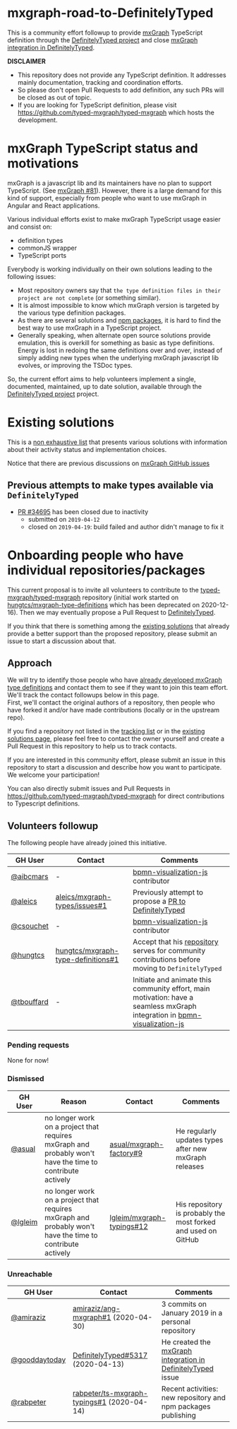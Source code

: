 # mxgraph-road-to-DefinitelyTyped

This is a community effort followup to provide [mxGraph](https://jgraph.github.io/mxgraph/) TypeScript definition through
the [DefinitelyTyped project](https://definitelytyped.org/) and close [mxGraph integration in DefinitelyTyped](https://github.com/DefinitelyTyped/DefinitelyTyped/issues/5317).


**DISCLAIMER**
- This repository does not provide any TypeScript definition. It addresses mainly documentation, tracking
and coordination efforts.
- So please don't open Pull Requests to add definition, any such PRs will be closed as out of topic.
- If you are looking for TypeScript definition, please visit https://github.com/typed-mxgraph/typed-mxgraph which hosts the development.


# mxGraph TypeScript status and motivations

mxGraph is a javascript lib and its maintainers have no plan to support TypeScript. (See
[mxGraph #81](https://github.com/jgraph/mxgraph/issues/81)).
However, there is a large demand for this kind of support, especially from people who want to use mxGraph in Angular and React applications. 

Various individual efforts exist to make mxGraph TypeScript usage easier and consist on:
- definition types
- commonJS wrapper
- TypeScript ports
 
Everybody is working individually on their own solutions leading to the following issues:
- Most repository owners say that `the type definition files in their project are not complete` (or
something similar).
- It is almost impossible to know which mxGraph version is targeted by the various type definition packages.
- As there are several solutions and [npm packages](https://www.npmjs.com/search?q=mxgraph%20typescript), it is hard to
find the best way to use mxGraph in a TypeScript project.
- Generally speaking, when alternate open source solutions provide emulation, this is overkill for something as basic as
type definitions. Energy is lost in redoing the same definitions over and over, instead of simply adding new types when the
underlying mxGraph javascript lib evolves, or improving the TSDoc types.

So, the current effort aims to help volunteers implement a single, documented, maintained, up to date solution, available
through the [DefinitelyTyped project](https://definitelytyped.org/) project.


<!--
mxGraph issues about typescript:
- https://github.com/jgraph/mxgraph/issues?q=is%3Aissue+typescript
- https://github.com/jgraph/mxgraph2/issues?q=is%3Aissue+typescript
- https://stackoverflow.com/search?q=mxgraph+typescript

mxGraph usage in Angular application, for instance: https://github.com/jgraph/mxgraph/issues/88#issuecomment-389041312

TODO search for angular and react
-->


# Existing solutions

This is a [non exhaustive list](./existing-solutions.md) that presents various solutions with information about their
activity status and implementation choices.

Notice that there are previous discussions on [mxGraph GitHub issues](https://github.com/jgraph/mxgraph/issues/88)


## Previous attempts to make types available via `DefinitelyTyped`

- [PR #34695](https://github.com/DefinitelyTyped/DefinitelyTyped/pull/34695) has been closed due to inactivity
  - submitted on `2019-04-12`
  - closed on `2019-04-19`: build failed and author didn't manage to fix it


# Onboarding people who have individual repositories/packages

This current proposal is to invite all volunteers to contribute to the [typed-mxgraph/typed-mxgraph](https://github.com/typed-mxgraph/typed-mxgraph)
repository (initial work started on [hungtcs/mxgraph-type-definitions](https://github.com/hungtcs/mxgraph-type-definitions) which has been deprecated
on 2020-12-16).
Then we may eventually propose a Pull Request to [DefinitelyTyped](https://github.com/DefinitelyTyped/DefinitelyTyped).

If you think that there is something among the [existing solutions](./existing-solutions.md) that already provide a better support than the proposed repository,
please submit an issue to start a discussion about that.

## Approach

We will try to identify those people who have [already developed mxGraph type definitions](./existing-solutions.md) and contact them
to see if they want to join this team effort. We'll track the contact followups below in this page.  
First, we'll contact the original authors of a repository, then people who have forked it and/or have made contributions
(locally or in the upstream repo).

If you find a repository not listed in the [tracking list](#volunteers-followup) or in the [existing solutions page](./existing-solutions.md),
please feel free to contact the owner yourself and create a Pull Request in this repository to help us to track
contacts.

If you are interested in this community effort, please submit an issue in this repository to start a discussion and
describe how you want to participate. We welcome your participation!

You can also directly submit issues and Pull Requests in https://github.com/typed-mxgraph/typed-mxgraph for direct
contributions to Typescript definitions.


## Volunteers followup 

The following people have already joined this initiative.

| GH User | Contact | Comments |
| ------- | ------- | -------- |
| [@aibcmars](https://github.com/aibcmars) | - | [bpmn-visualization-js](https://github.com/process-analytics/bpmn-visualization-js) contributor |
| [@aleics](https://github.com/aleics) | [aleics/mxgraph-types/issues#1](https://github.com/aleics/mxgraph-types/issues/1) | Previously attempt to propose a [PR to DefinitelyTyped](existing-solutions.md#aleics) |
| [@csouchet](https://github.com/csouchet) | - | [bpmn-visualization-js](https://github.com/process-analytics/bpmn-visualization-js) contributor |
| [@hungtcs](https://github.com/hungtcs) | [hungtcs/mxgraph-type-definitions#1](https://github.com/hungtcs/mxgraph-type-definitions/issues/1) | Accept that his [repository](existing-solutions.md#hungtcs) serves for community contributions before moving to `DefinitelyTyped` |
| [@tbouffard](https://github.com/tbouffard) | - | Initiate and animate this community effort, main motivation: have a seamless mxGraph integration in [bpmn-visualization-js](https://github.com/process-analytics/bpmn-visualization-js) |


### Pending requests

None for now!

<!--
| [@](https://github.com/) | []() (2020-04-) |  |
-->

### Dismissed

| GH User | Reason | Contact | Comments |
| ------- | ------ | ------- | -------- |
| [@asual](https://github.com/asual) | no longer work on a project that requires mxGraph and probably won't have the time to contribute actively | [asual/mxgraph-factory#9](https://github.com/asual/mxgraph-factory/issues/9) | He regularly updates types after new mxGraph releases |
| [@lgleim](https://github.com/lgleim) | no longer work on a project that requires mxGraph and probably won't have the time to contribute actively | [lgleim/mxgraph-typings#12](https://github.com/lgleim/mxgraph-typings/issues/12) | His repository is probably the most forked and used on GitHub |


### Unreachable

| GH User | Contact | Comments |
| ------- | ------- | -------- |
| [@amiraziz](https://github.com/amiraziz) | [amiraziz/ang-mxgraph#1](https://github.com/amiraziz/ang-mxgraph/issues/1) (2020-04-30) | 3 commits on January 2019 in a personal repository |
| [@gooddaytoday](https://github.com/gooddaytoday) | [DefinitelyTyped#5317](https://github.com/DefinitelyTyped/DefinitelyTyped/issues/5317#issuecomment-612902003) (2020-04-13) | He created the [mxGraph integration in DefinitelyTyped](https://github.com/DefinitelyTyped/DefinitelyTyped/issues/5317) issue |
| [@rabpeter](https://github.com/rabpeter) | [rabpeter/ts-mxgraph-typings#1](https://github.com/rabpeter/ts-mxgraph-typings/issues/1) (2020-04-14) | Recent activities: new repository and npm packages publishing |


